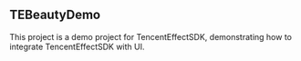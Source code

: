 ## TEBeautyDemo
This project is a demo project for TencentEffectSDK, demonstrating how to integrate TencentEffectSDK with UI.
